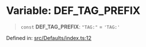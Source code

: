 # Variable: DEF\_TAG\_PREFIX

> `const` **DEF\_TAG\_PREFIX**: `"TAG:"` = `'TAG:'`

Defined in: [src/Defaults/index.ts:12](https://github.com/Fokusdotid/Baileys/blob/3623833a320f5e60f370ef835f3de341453290f5/src/Defaults/index.ts#L12)
